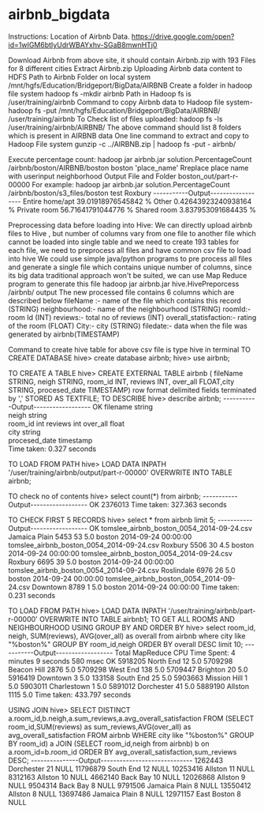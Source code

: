 # airbnb_bigdata
Instructions:
Location of Airbnb Data.
https://drive.google.com/open?id=1wIGM6btIyUdrWBAYxhv-SGaB8mwnHTj0

Download Airbnb from above site, it should contain Airbnb.zip with 193 Files for 8 different cities
Extract Airbnb.zip
Uploading Airbnb data content to HDFS Path to Airbnb Folder on local system /mnt/hgfs/Education/Bridgeport/BigData/AIRBNB 
Create a folder in hadoop file system 
hadoop fs -mkdir airbnb
Path in Hadoop fs is
 /user/training/airbnb
Command to copy Airbnb data to Hadoop file system-
hadoop fs -put /mnt/hgfs/Education/Bridgeport/BigData/AIRBNB/ /user/training/airbnb
To Check list of files uploaded:
hadoop fs  -ls /user/training/airbnb/AIRBNB/
The above command should list 8 folders which is present in AIRBNB data
One line command to extract and copy to Hadoop File system
gunzip -c ../AIRBNB.zip  | hadoop fs -put - airbnb/ 

Execute percentage count:
hadoop jar airbnb.jar solution.PercentageCount /airbnb/boston/AIRBNB/boston boston 'place_name'
Rreplace place name with userinput neighborhood 
Output File and Folder boston_out/part-r-00000
For example:
hadoop jar airbnb.jar solution.PercentageCount /airbnb/boston/s3_files/boston test Roxbury
-----------Output------------------
Entire home/apt	39.01918976545842 %
Other	0.42643923240938164 %
Private room	56.71641791044776 %
Shared room	3.837953091684435 %

Preprocessing data before loading into Hive:
We can directly upload airbnb files to Hive , but number of columns vary from one file to another file which cannot be loaded into single table and we need to create 193 tables for each file, we need to preprocess all files and have common csv file to load into hive
We could use simple java/python programs to pre process all files and generate a single file which contains unique number of columns, since its big data traditional approach won't be suited, we can use Map Reduce program to generate this file 
hadoop jar airbnb.jar hive.HivePreporcess /airbnb/ output
The new processed file contains 6 columns which are described below
fileName :- name of the file which contains this record (STRING)
neighbourhood:- name of the neighbourhood (STRING) 
roomId:- room Id  (INT)
reviews:- total no of reviews (INT) 
overall_statisfaction:- rating of the room (FLOAT)
City:- city (STRING) 
filedate:- data when the file was generated by airbnb(TIMESTAMP)


Command to create hive table for above csv file is type hive in terminal 
TO CREATE DATABASE
hive> create database airbnb;
hive> use airbnb;

TO CREATE A TABLE
hive> CREATE EXTERNAL TABLE airbnb ( fileName STRING, neigh STRING, room_id INT, reviews INT, over_all FLOAT,city STRING, procesed_date TIMESTAMP) row format delimited fields terminated by ',' STORED AS TEXTFILE;
TO DESCRIBE
hive> describe airbnb;
-----------Output------------------
OK
filename	string	
neigh	string	
room_id	int	
reviews	int	
over_all	float	
city	string	
procesed_date	timestamp	
Time taken: 0.327 seconds

TO LOAD FROM  PATH
hive> LOAD DATA  INPATH '/user/training/airbnb/output/part-r-00000' OVERWRITE INTO TABLE airbnb;

TO check no of contents 
hive> select count(*) from airbnb;
-----------Output------------------
OK
2376013
Time taken: 327.363 seconds


TO CHECK FIRST 5 RECORDS
hive> select * from airbnb limit 5;
-----------Output------------------
OK
tomslee_airbnb_boston_0054_2014-09-24.csv		Jamaica Plain 	5453	53	5.0	 boston 	2014-09-24 00:00:00
tomslee_airbnb_boston_0054_2014-09-24.csv		Roxbury 	5506	30	4.5	 boston 	2014-09-24 00:00:00
tomslee_airbnb_boston_0054_2014-09-24.csv		Roxbury 	6695	39	5.0	 boston 	2014-09-24 00:00:00
tomslee_airbnb_boston_0054_2014-09-24.csv		Roslindale 	6976	26	5.0	 boston 	2014-09-24 00:00:00
tomslee_airbnb_boston_0054_2014-09-24.csv		Downtown 	8789	1	5.0	 boston 	2014-09-24 00:00:00
Time taken: 0.231 seconds

TO LOAD FROM  PATH
hive> LOAD DATA  INPATH '/user/training/airbnb/part-r-00000' OVERWRITE INTO TABLE airbnb1;
TO GET ALL ROOMS AND NEIGHBOURHOOD USING GROUP BY AND ORDER BY 
hive> select room_id, neigh, SUM(reviews), AVG(over_all) as overall from airbnb where city like "%boston%"  GROUP BY room_id,neigh ORDER BY overall DESC limit 10;
-----------Output------------------
Total MapReduce CPU Time Spent: 4 minutes 9 seconds 580 msec
OK
5918205		North End 	12	5.0
5709298		Beacon Hill 	2876	5.0
5709298		West End 	138	5.0
5709447		Brighton 	20	5.0
5916419		Downtown 	3	5.0
133158		South End 	25	5.0
5903663		Mission Hill 	1	5.0
5903011		Charlestown 	1	5.0
5891012		Dorchester 	41	5.0
5889190		Allston 	1115	5.0
Time taken: 433.797 seconds

USING JOIN 
hive> SELECT DISTINCT a.room_id,b.neigh,a.sum_reviews,a.avg_overall_satisfaction
FROM
(SELECT room_id,SUM(reviews) as sum_reviews,AVG(over_all) as avg_overall_satisfaction FROM airbnb WHERE city like "%boston%" GROUP BY room_id) a
JOIN
(SELECT room_id,neigh from airbnb) b
on a.room_id=b.room_id
ORDER BY avg_overall_satisfaction,sum_reviews DESC;
---------------Output-----------------------------
1262443		Dorchester 	21	NULL
11796879		South End 	12	NULL
10253416		Allston 	11	NULL
8312163		Allston 	10	NULL
4662140		Back Bay 	10	NULL
12026868		Allston 	9	NULL
9504314		Back Bay 	8	NULL
9791506		Jamaica Plain 	8	NULL
13550412		Allston 	8	NULL
13697486		Jamaica Plain 	8	NULL
12971157		East Boston 	8	NULL
